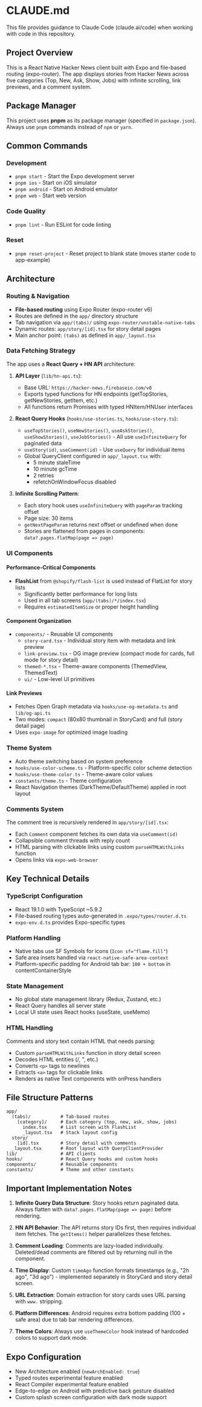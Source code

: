# CLAUDE.md

This file provides guidance to Claude Code (claude.ai/code) when working with code in this repository.

## Project Overview

This is a React Native Hacker News client built with Expo and file-based routing (expo-router). The app displays stories from Hacker News across five categories (Top, New, Ask, Show, Jobs) with infinite scrolling, link previews, and a comment system.

## Package Manager

This project uses **pnpm** as its package manager (specified in `package.json`). Always use `pnpm` commands instead of `npm` or `yarn`.

## Common Commands

### Development
- `pnpm start` - Start the Expo development server
- `pnpm ios` - Start on iOS simulator
- `pnpm android` - Start on Android emulator
- `pnpm web` - Start web version

### Code Quality
- `pnpm lint` - Run ESLint for code linting

### Reset
- `pnpm reset-project` - Reset project to blank state (moves starter code to app-example)

## Architecture

### Routing & Navigation
- **File-based routing** using Expo Router (expo-router v6)
- Routes are defined in the `app/` directory structure
- Tab navigation via `app/(tabs)/` using `expo-router/unstable-native-tabs`
- Dynamic routes: `app/story/[id].tsx` for story detail pages
- Main anchor point: `(tabs)` as defined in `app/_layout.tsx`

### Data Fetching Strategy
The app uses a **React Query + HN API** architecture:

1. **API Layer** (`lib/hn-api.ts`):
   - Base URL: `https://hacker-news.firebaseio.com/v0`
   - Exports typed functions for HN endpoints (getTopStories, getNewStories, getItem, etc.)
   - All functions return Promises with typed HNItem/HNUser interfaces

2. **React Query Hooks** (`hooks/use-stories.ts`, `hooks/use-story.ts`):
   - `useTopStories()`, `useNewStories()`, `useAskStories()`, `useShowStories()`, `useJobStories()` - All use `useInfiniteQuery` for paginated data
   - `useStory(id)`, `useComment(id)` - Use `useQuery` for individual items
   - Global QueryClient configured in `app/_layout.tsx` with:
     - 5 minute staleTime
     - 10 minute gcTime
     - 2 retries
     - refetchOnWindowFocus disabled

3. **Infinite Scrolling Pattern**:
   - Each story hook uses `useInfiniteQuery` with `pageParam` tracking offset
   - Page size: 30 items
   - `getNextPageParam` returns next offset or undefined when done
   - Stories are flattened from pages in components: `data?.pages.flatMap(page => page)`

### UI Components

#### Performance-Critical Components
- **FlashList** from `@shopify/flash-list` is used instead of FlatList for story lists
  - Significantly better performance for long lists
  - Used in all tab screens (`app/(tabs)/*/index.tsx`)
  - Requires `estimatedItemSize` or proper height handling

#### Component Organization
- `components/` - Reusable UI components
  - `story-card.tsx` - Individual story item with metadata and link preview
  - `link-preview.tsx` - OG image preview (compact mode for cards, full mode for story detail)
  - `themed-*.tsx` - Theme-aware components (ThemedView, ThemedText)
  - `ui/` - Low-level UI primitives

#### Link Previews
- Fetches Open Graph metadata via `hooks/use-og-metadata.ts` and `lib/og-api.ts`
- Two modes: `compact` (80x80 thumbnail in StoryCard) and full (story detail page)
- Uses `expo-image` for optimized image loading

### Theme System
- Auto theme switching based on system preference
- `hooks/use-color-scheme.ts` - Platform-specific color scheme detection
- `hooks/use-theme-color.ts` - Theme-aware color values
- `constants/theme.ts` - Theme configuration
- React Navigation themes (DarkTheme/DefaultTheme) applied in root layout

### Comments System
The comment tree is recursively rendered in `app/story/[id].tsx`:
- Each `Comment` component fetches its own data via `useComment(id)`
- Collapsible comment threads with reply count
- HTML parsing with clickable links using custom `parseHTMLWithLinks` function
- Opens links via `expo-web-browser`

## Key Technical Details

### TypeScript Configuration
- React 19.1.0 with TypeScript ~5.9.2
- File-based routing types auto-generated in `.expo/types/router.d.ts`
- `expo-env.d.ts` provides Expo-specific types

### Platform Handling
- Native tabs use SF Symbols for icons (`Icon sf="flame.fill"`)
- Safe area insets handled via `react-native-safe-area-context`
- Platform-specific padding for Android tab bar: `100 + bottom` in contentContainerStyle

### State Management
- No global state management library (Redux, Zustand, etc.)
- React Query handles all server state
- Local UI state uses React hooks (useState, useMemo)

### HTML Handling
Comments and story text contain HTML that needs parsing:
- Custom `parseHTMLWithLinks` function in story detail screen
- Decodes HTML entities (&#x2F;, &quot;, etc.)
- Converts `<p>` tags to newlines
- Extracts `<a>` tags for clickable links
- Renders as native Text components with onPress handlers

## File Structure Patterns

```
app/
  (tabs)/           # Tab-based routes
    [category]/     # Each category (top, new, ask, show, jobs)
      index.tsx     # List screen with FlashList
      _layout.tsx   # Stack layout config
  story/
    [id].tsx        # Story detail with comments
  _layout.tsx       # Root layout with QueryClientProvider
lib/                # API clients
hooks/              # React Query hooks and custom hooks
components/         # Reusable components
constants/          # Theme and other constants
```

## Important Implementation Notes

1. **Infinite Query Data Structure**: Story hooks return paginated data. Always flatten with `data?.pages.flatMap(page => page)` before rendering.

2. **HN API Behavior**: The API returns story IDs first, then requires individual item fetches. The `getItems()` helper parallelizes these fetches.

3. **Comment Loading**: Comments are lazy-loaded individually. Deleted/dead comments are filtered out by returning null in the component.

4. **Time Display**: Custom `timeAgo` function formats timestamps (e.g., "2h ago", "3d ago") - implemented separately in StoryCard and story detail screen.

5. **URL Extraction**: Domain extraction for story cards uses URL parsing with `www.` stripping.

6. **Platform Differences**: Android requires extra bottom padding (100 + safe area) due to tab bar rendering differences.

7. **Theme Colors**: Always use `useThemeColor` hook instead of hardcoded colors to support dark mode.

## Expo Configuration

- New Architecture enabled (`newArchEnabled: true`)
- Typed routes experimental feature enabled
- React Compiler experimental feature enabled
- Edge-to-edge on Android with predictive back gesture disabled
- Custom splash screen configuration with dark mode support
